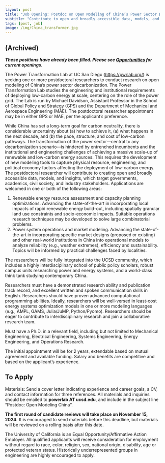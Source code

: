 ```yaml
---
layout: post
title: "Job Opening: Postdoc on Open Modeling of China’s Power Sector Decarbonization"
subtitle: "Contribute to open and broadly accessible data, models, and insights focused on institutional and engineering challenges of a massive scale-up of renewable and low-carbon energy sources"
tags: [post, job]
image: /img/China_transformer.jpg
---
```


## (Archived)

**_These positions have already been filled. Please see [Opportunities](/opportunities.html) for current openings._**

The Power Transformation Lab at UC San Diego (https://pwrlab.org/) is seeking one or more postdoctoral researchers to conduct research on open modeling of China’s power sector decarbonization. The Power Transformation Lab studies the engineering and institutional requirements of deploying low-carbon energy at scale, centering on the role of the power grid. The Lab is run by Michael Davidson, Assistant Professor in the School of Global Policy and Strategy (GPS) and the Department of Mechanical and Aerospace Engineering (MAE). The postdoctoral researcher appointment may be in either GPS or MAE, per the applicant’s preference.

While China has set a long-term goal for carbon neutrality, there is considerable uncertainty about (a) how to achieve it, (a) what happens in the next decade, and (b) the pace, structure, and cost of low-carbon pathways. The transformation of the power sector—central to any decarbonization scenario—is hindered by entrenched incumbents and the institutional and engineering challenges of achieving a massive scale-up of renewable and low-carbon energy sources. This requires the development of new modeling tools to capture physical resource, engineering, and political economy factors affecting the deployment of low-carbon energy. The postdoctoral researcher will contribute to creating open and broadly accessible data, models, and insights, which target governments, academics, civil society, and industry stakeholders. Applications are welcomed in one or both of the following areas:

1.	Renewable energy resource assessment and capacity planning optimizations.  Advancing the state-of-the-art in incorporating local impacts of rapid renewable energy build-out, including spatially granular land use constraints and socio-economic impacts. Suitable operations research techniques may be developed to solve large combinatorial problems.
2.	Power system operations and market modeling. Advancing the state-of-the-art in incorporating specific market designs (proposed or existing) and other real-world institutions in China into operational models to analyze reliability (e.g., weather extremes), efficiency and sustainability. Topics will be informed by practical challenges faced by localities.

The researchers will be fully integrated into the UCSD community, which includes a highly interdisciplinary school of public policy scholars, robust campus units researching power and energy systems, and a world-class think tank studying contemporary China.

Researchers must have a demonstrated research ability and publication track record, and excellent written and spoken communication skills in English. Researchers should have proven advanced computational programming abilities. Ideally, researchers will be well-versed in least-cost energy systems optimization models in one or more modeling languages (e.g., AMPL, GAMS, Julia/JuMP, Python/Pyomo). Researchers should be eager to contribute to interdisciplinary research and join a collaborative research team.

Must have a Ph.D. in a relevant field, including but not limited to Mechanical Engineering, Electrical Engineering, Systems Engineering, Energy Engineering, and Operations Research.

The initial appointment will be for 2 years, extendable based on mutual agreement and available funding. Salary and benefits are competitive and based on the applicant’s experience.


## To Apply

Materials: Send a cover letter indicating experience and career goals, a CV, and contact information for three references. All materials and inquiries should be emailed to **powerlab AT ucsd.edu**, and include in the subject line “Postdoc: Open Modeling China”.

**The first round of candidate reviews will take place on November 15, 2024.** It is encouraged to send materials before this deadline, but materials will be reviewed on a rolling basis after this date.

The University of California is an Equal Opportunity/Affirmative Action Employer. All qualified applicants will receive consideration for employment without regard to race, color, religion, sex, national origin, disability, age or protected veteran status. Historically underrepresented groups in engineering are highly encouraged to apply.



